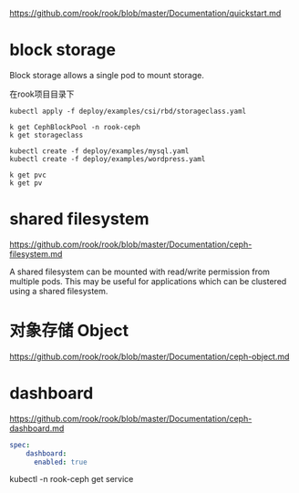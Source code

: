 https://github.com/rook/rook/blob/master/Documentation/quickstart.md

# block storage
Block storage allows a single pod to mount storage. 

在rook项目目录下

```
kubectl apply -f deploy/examples/csi/rbd/storageclass.yaml

k get CephBlockPool -n rook-ceph
k get storageclass

kubectl create -f deploy/examples/mysql.yaml
kubectl create -f deploy/examples/wordpress.yaml

k get pvc
k get pv
```

# shared filesystem
https://github.com/rook/rook/blob/master/Documentation/ceph-filesystem.md

A shared filesystem can be mounted with read/write permission from multiple pods. This may be useful for applications which can be clustered using a shared filesystem.

# 对象存储  Object
https://github.com/rook/rook/blob/master/Documentation/ceph-object.md

# dashboard
https://github.com/rook/rook/blob/master/Documentation/ceph-dashboard.md

```yaml
spec:
    dashboard:
      enabled: true
```

kubectl -n rook-ceph get service